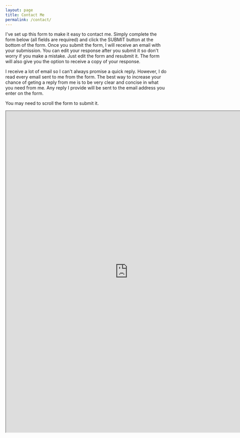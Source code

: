 ```yaml
---
layout: page
title: Contact Me
permalink: /contact/
---
```


I've set up this form to make it easy to contact me. Simply complete the form below (all fields are required) and click the SUBMIT button at the bottom of the form. Once you submit the form, I will receive an email with your submission. You can edit your response after you submit it so don't worry if you make a mistake. Just edit the form and resubmit it. The form will also give you the option to receive a copy of your response.

I receive a lot of email so I can't always promise a quick reply. However, I do read every email sent to me from the form. The best way to increase your chance of geting a reply from me is to be very clear and concise in what you need from me. Any reply I provide will be sent to the email address you enter on the form.

You may need to scroll the form to submit it.

<iframe src="https://docs.google.com/forms/d/e/1FAIpQLSfon5TfI6Ziy2pvAYhsP24Fc8nGACP1whptOtc5fJOtnZFBCQ/viewform?embedded=true" width="760" height="1000" frameborder="60" marginheight="10" marginwidth="10">Loading...</iframe>
